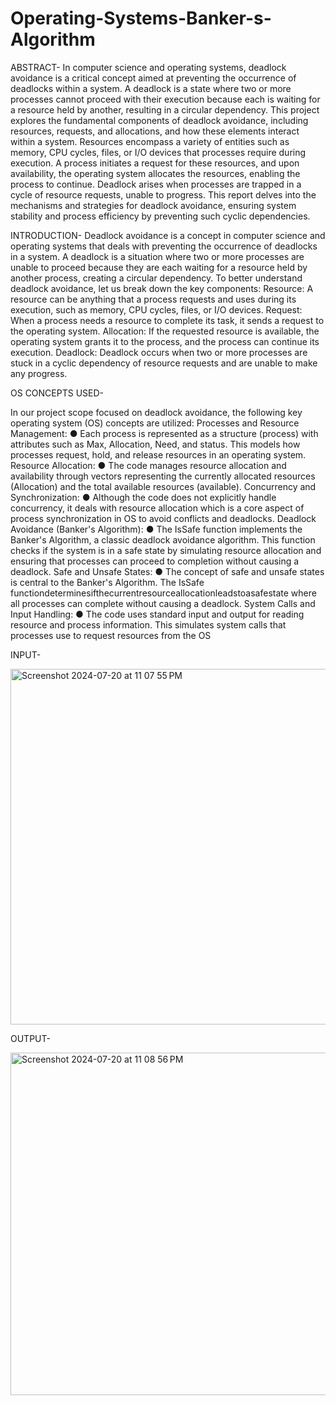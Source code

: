 # Operating-Systems-Banker-s-Algorithm

ABSTRACT-
In computer science and operating systems, deadlock avoidance is a critical concept aimed at preventing the occurrence of deadlocks within a system. A deadlock is a state where two or more processes cannot proceed with their execution because each is waiting for a resource held by another, resulting in a circular dependency. This project explores the fundamental components of deadlock avoidance, including resources, requests, and allocations, and how these elements interact within a system. Resources encompass a variety of entities such as memory, CPU cycles, files, or I/O devices that processes require during execution. A process initiates a request for these resources, and upon availability, the operating system allocates the resources, enabling the process to continue. Deadlock arises when processes are trapped in a cycle of resource requests, unable to progress. This report delves into the mechanisms and strategies for deadlock avoidance, ensuring system stability and process efficiency by preventing such cyclic dependencies.

INTRODUCTION-
Deadlock avoidance is a concept in computer science and operating systems that deals with preventing the occurrence of deadlocks in a system. A deadlock is a situation where two or more processes are unable to proceed because they are each waiting for a resource held by another process, creating a circular dependency.
To better understand deadlock avoidance, let us break down the key components:
Resource: A resource can be anything that a process requests and uses during its execution, such as memory, CPU cycles, files, or I/O devices.
Request: When a process needs a resource to complete its task, it sends a request to the operating system.
Allocation: If the requested resource is available, the operating system grants it to the process, and the process can continue its execution.
Deadlock: Deadlock occurs when two or more processes are stuck in a cyclic dependency of resource requests and are unable to make any progress.

OS CONCEPTS USED-

In our project scope focused on deadlock avoidance, the following key operating system (OS) concepts are utilized:
Processes and Resource Management:
● Each process is represented as a structure (process) with attributes such as Max, Allocation, Need, and status. This models how processes request, hold, and release resources in an operating system.
Resource Allocation:
● The code manages resource allocation and availability through vectors representing the currently allocated resources (Allocation) and the total available resources (available).
Concurrency and Synchronization:
● Although the code does not explicitly handle concurrency, it deals with resource allocation which is a core aspect of process synchronization in OS to avoid conflicts and deadlocks.
Deadlock Avoidance (Banker's Algorithm):
● The IsSafe function implements the Banker's Algorithm, a classic deadlock avoidance algorithm. This function checks if the system is in a safe state by simulating
resource allocation and ensuring that processes can proceed to completion without causing a deadlock.
Safe and Unsafe States:
● The concept of safe and unsafe states is central to the Banker's Algorithm. The IsSafe functiondeterminesifthecurrentresourceallocationleadstoasafestate where all processes can complete without causing a deadlock.
System Calls and Input Handling:
● The code uses standard input and output for reading resource and process information. This simulates system calls that processes use to request resources from the OS


INPUT-

<img width="569" alt="Screenshot 2024-07-20 at 11 07 55 PM" src="https://github.com/user-attachments/assets/ee5fedbc-d2b2-41e0-b9d8-50fbe3d73daa">




OUTPUT-


<img width="548" alt="Screenshot 2024-07-20 at 11 08 56 PM" src="https://github.com/user-attachments/assets/5ae5dbb2-658b-41fc-8f92-59b83f54a797">




